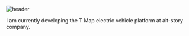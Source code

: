 ![header](https://capsule-render.vercel.app/api?type=transparent&text=I%20am%20Park%20Gyung%20Yeol,%20who%20likes%20to%20make%20things!&fontAlign=50&fontSize=30)

I am currently developing the T Map electric vehicle platform at ait-story company.
